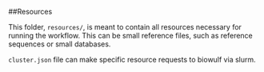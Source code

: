 ##Resources

This folder, `resources/`, is meant to contain all resources necessary for running the workflow. This can be small reference files, such as reference sequences or small databases.

`cluster.json` file can make specific resource requests to biowulf via slurm.
